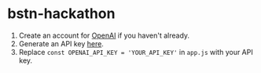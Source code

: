 # bstn-hackathon

1. Create an account for [OpenAI](https://beta.openai.com/signup) if you haven't already.
2. Generate an API key [here](https://beta.openai.com/account/api-keys).
3. Replace `const OPENAI_API_KEY = 'YOUR_API_KEY'` in `app.js` with your API key.
